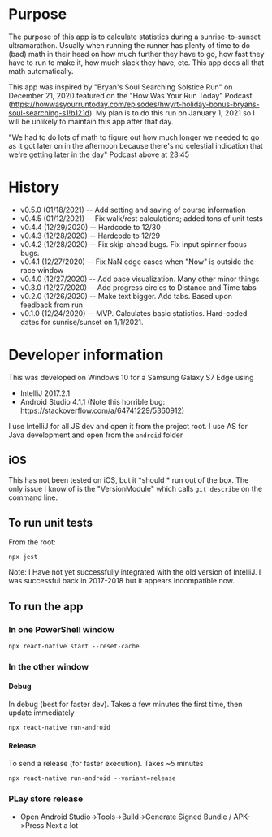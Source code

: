 # Purpose
The purpose of this app is to calculate statistics during a sunrise-to-sunset ultramarathon. Usually when
running the runner has plenty of time to do (bad) math in their head on how much further they have to
go, how fast they have to run to make it, how much slack they have, etc. This app does all that math
automatically.

This app was inspired by "Bryan's Soul Searching Solstice Run" on December 21, 2020 featured on the "How Was Your Run 
Today" Podcast (https://howwasyourruntoday.com/episodes/hwyrt-holiday-bonus-bryans-soul-searching-s1!b121d). My plan is 
to do this run on January 1, 2021 so I will be unlikely to maintain this app after that day. 

"We had to do lots of math to figure out how much longer we needed to go as it got later on in the afternoon because
there's no celestial indication that we're getting later in the day"
Podcast above at 23:45

# History
* v0.5.0 (01/18/2021) -- Add setting and saving of course information
* v0.4.5 (01/12/2021) -- Fix walk/rest calculations; added tons of unit tests
* v0.4.4 (12/29/2020) -- Hardcode to 12/30
* v0.4.3 (12/28/2020) -- Hardcode to 12/29
* v0.4.2 (12/28/2020) -- Fix skip-ahead bugs. Fix input spinner focus bugs. 
* v0.4.1 (12/27/2020) -- Fix NaN edge cases when "Now" is outside the race window
* v0.4.0 (12/27/2020) -- Add pace visualization. Many other minor things
* v0.3.0 (12/27/2020) -- Add progress circles to Distance and Time tabs
* v0.2.0 (12/26/2020) -- Make text bigger. Add tabs. Based upon feedback from run
* v0.1.0 (12/24/2020) -- MVP. Calculates basic statistics. Hard-coded dates for sunrise/sunset on 1/1/2021. 


# Developer information
This was developed on Windows 10 for a Samsung Galaxy S7 Edge using 
* IntelliJ 2017.2.1
* Android Studio 4.1.1  (Note this horrible bug: https://stackoverflow.com/a/64741229/5360912)

I use IntelliJ for all JS dev and open it from the project root. I use AS for Java development and open from the `android` folder

## iOS
This has not been tested on iOS, but it *should * run out of the box. The only issue I know of is the "VersionModule" 
which calls `git describe` on the command line. 

## To run unit tests
From the root:
```
npx jest
```
Note: I Have not yet successfully integrated with the old version of IntelliJ. I was successful back in 2017-2018 but it
appears incompatible now. 

## To run the app
### In one PowerShell window
```
npx react-native start --reset-cache
```

### In the other window

#### Debug
In debug (best for faster dev). Takes a few minutes the first time, then update immediately

```
npx react-native run-android
```

#### Release
To send a release (for faster execution). Takes ~5 minutes

```
npx react-native run-android --variant=release
```

### PLay store release
* Open Android Studio->Tools->Build->Generate Signed Bundle / APK->Press Next a lot

